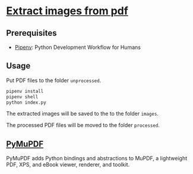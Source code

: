 # [Extract images from pdf](https://mp.weixin.qq.com/s/Y7temTf4fcXUtzV9ZnXmrg)

## Prerequisites

- [Pipenv](https://pypi.org/project/pipenv/): Python Development Workflow for Humans

## Usage

Put PDF files to the folder `unprocessed`.

```python
pipenv install
pipenv shell
python index.py
```

The extracted images will be saved to the to the folder `images`.

The processed PDF files will be moved to the folder `processed`.

## [PyMuPDF](https://pymupdf.readthedocs.io/en/latest/tutorial.html)

PyMuPDF adds Python bindings and abstractions to MuPDF, a lightweight PDF, XPS, and eBook viewer, renderer, and toolkit.
